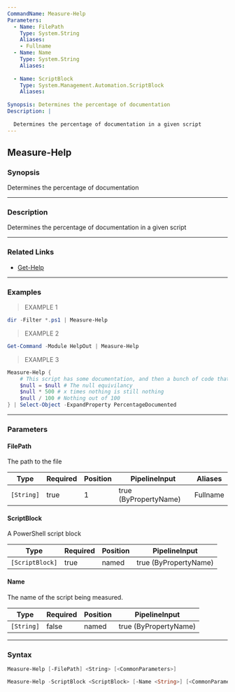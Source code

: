 ```yaml
---
CommandName: Measure-Help
Parameters: 
  - Name: FilePath
    Type: System.String
    Aliases: 
    - Fullname
  - Name: Name
    Type: System.String
    Aliases: 
    
  - Name: ScriptBlock
    Type: System.Management.Automation.ScriptBlock
    Aliases: 
    
Synopsis: Determines the percentage of documentation
Description: |
  
  Determines the percentage of documentation in a given script
---
```



Measure-Help
------------




### Synopsis
Determines the percentage of documentation



---


### Description

Determines the percentage of documentation in a given script



---


### Related Links
* [Get-Help](https://docs.microsoft.com/powershell/module/Microsoft.PowerShell.Core/Get-Help)





---


### Examples
> EXAMPLE 1

```PowerShell
dir -Filter *.ps1 | Measure-Help
```
> EXAMPLE 2

```PowerShell
Get-Command -Module HelpOut | Measure-Help
```
> EXAMPLE 3

```PowerShell
Measure-Help {
    # This script has some documentation, and then a bunch of code that literally does nothing
    $null = $null # The null equivilancy 
    $null * 500 # x times nothing is still nothing
    $null / 100 # Nothing out of 100             
} | Select-Object -ExpandProperty PercentageDocumented
```


---


### Parameters
#### **FilePath**

The path to the file






|Type      |Required|Position|PipelineInput        |Aliases |
|----------|--------|--------|---------------------|--------|
|`[String]`|true    |1       |true (ByPropertyName)|Fullname|



#### **ScriptBlock**

A PowerShell script block






|Type           |Required|Position|PipelineInput        |
|---------------|--------|--------|---------------------|
|`[ScriptBlock]`|true    |named   |true (ByPropertyName)|



#### **Name**

The name of the script being measured.






|Type      |Required|Position|PipelineInput        |
|----------|--------|--------|---------------------|
|`[String]`|false   |named   |true (ByPropertyName)|





---


### Syntax
```PowerShell
Measure-Help [-FilePath] <String> [<CommonParameters>]
```
```PowerShell
Measure-Help -ScriptBlock <ScriptBlock> [-Name <String>] [<CommonParameters>]
```
